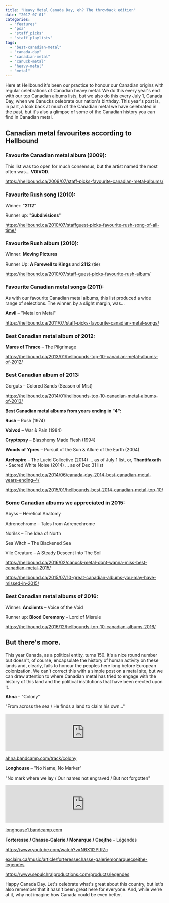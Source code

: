 ```yaml
---
title: "Heavy Metal Canada Day, eh? The throwback edition"
date: "2017-07-01"
categories: 
  - "features"
  - "psa"
  - "staff_picks"
  - "staff_playlists"
tags: 
  - "best-canadian-metal"
  - "canada-day"
  - "canadian-metal"
  - "canuck-metal"
  - "heavy-metal"
  - "metal"
---
```


Here at Hellbound it's been our practice to honour our Canadian origins with regular celebrations of Canadian heavy metal. We do this every year's end with our top Canadian albums lists, but we also do this every July 1, Canada Day, when we Canucks celebrate our nation's birthday. This year's post is, in part, a look back at much of the Canadian metal we have celebrated in the past, but it's also a glimpse of some of the Canadian history you can find in Canadian metal.

## Canadian metal favourites according to Hellbound

### Favourite Canadian metal album (2009):

This list was too open for much consensus, but the artist named the most often was... **VOIVOD**.

https://hellbound.ca/2009/07/staff-picks-favourite-canadian-metal-albums/

### Favourite Rush song (2010):

Winner: "**2112**"

Runner up: "**Subdivisions**"

https://hellbound.ca/2010/07/staffguest-picks-favourite-rush-song-of-all-time/

### Favourite Rush album (2010):

Winner: **Moving Pictures**

Runner Up: **A Farewell to Kings** and **2112** (tie)

https://hellbound.ca/2010/07/staff-guest-picks-favourite-rush-album/

### Favourite Canadian metal songs (2011):

As with our favourite Canadian metal albums, this list produced a wide range of selections. The winner, by a slight margin, was...

**Anvil** – "Metal on Metal"

https://hellbound.ca/2011/07/staff-picks-favourite-canadian-metal-songs/

### Best Canadian metal album of 2012:

**Mares of Thrace** – The Pilgrimage

https://hellbound.ca/2013/01/hellbounds-top-10-canadian-metal-albums-of-2012/

### Best Canadian album of 2013:

Gorguts – Colored Sands (Season of Mist)

https://hellbound.ca/2014/01/hellbounds-top-10-canadian-metal-albums-of-2013/

**Best Canadian metal albums from years ending in "4":**

**Rush** – Rush (1974)

**Voivod** – War & Pain (1984)

**Cryptopsy** – Blasphemy Made Flesh (1994)

**Woods of Ypres** – Pursuit of the Sun & Allure of the Earth (2004)

**Archspire** – The Lucid Collective (2014) ... as of July 1 list, or, **Thantifaxath** - Sacred White Noise (2014) ... as of Dec 31 list

https://hellbound.ca/2014/06/canada-day-2014-best-canadian-metal-years-ending-4/

https://hellbound.ca/2015/01/hellbounds-best-2014-canadian-metal-top-10/

### Some Canadian albums we appreciated in 2015:

Abyss – Heretical Anatomy

Adrenochrome – Tales from Adrenechrome

Norilsk – The Idea of North

Sea Witch – The Blackened Sea

Vile Creature – A Steady Descent Into The Soil

https://hellbound.ca/2016/02/canuck-metal-dont-wanna-miss-best-canadian-metal-2015/

https://hellbound.ca/2015/07/10-great-canadian-albums-you-may-have-missed-in-2015/

### Best Canadian metal albums of 2016:

Winner: **Anciients** – Voice of the Void

Runner up: **Blood Ceremony** – Lord of Misrule

https://hellbound.ca/2016/12/hellbounds-top-10-canadian-albums-2016/

## But there's more.

This year Canada, as a political entity, turns 150. It's a nice round number but doesn't, of course, encapsulate the history of human activity on these lands and, clearly, fails to honour the peoples here long before European colonization. We can't correct this with a simple post on a metal site, but we can draw attention to where Canadian metal has tried to engage with the history of this land and the political institutions that have been erected upon it.

**Ahna** – "Colony"

"From across the sea / He finds a land to claim his own..."

<iframe style="border: 0; width: 100%; height: 120px;" src="https://bandcamp.com/EmbeddedPlayer/album=959859362/size=large/bgcol=ffffff/linkcol=0687f5/tracklist=false/artwork=small/track=244935096/transparent=true/" width="300" height="150" seamless=""><a href="http://ahna.bandcamp.com/album/empire-12-2012">EMPIRE 12" (2012) by AHNA</a></iframe>

[ahna.bandcamp.com/track/colony](https://ahna.bandcamp.com/track/colony)

**Longhouse** – "No Name, No Marker"

"No mark where we lay / Our names not engraved / But not forgotten"

<iframe style="border: 0; width: 100%; height: 120px;" src="https://bandcamp.com/EmbeddedPlayer/album=2387456987/size=large/bgcol=ffffff/linkcol=0687f5/tracklist=false/artwork=small/track=1302479390/transparent=true/" width="300" height="150" seamless=""><a href="http://longhouse1.bandcamp.com/album/ii-vanishing">II: Vanishing by Longhouse</a></iframe>

[longhouse1.bandcamp.com](https://longhouse1.bandcamp.com/)

**Forteresse / Chasse-Galerie / Monarque / Csejthe** – Légendes

https://www.youtube.com/watch?v=N6X1l2PtRZc

[exclaim.ca/music/article/forteressechasse-galeriemonarquecsejthe-legendes](http://exclaim.ca/music/article/forteressechasse-galeriemonarquecsejthe-legendes)

https://www.sepulchralproductions.com/products/legendes

Happy Canada Day. Let's celebrate what's great about this country, but let's also remember that it hasn't been great here for everyone. And, while we're at it, why not imagine how Canada could be even better.
